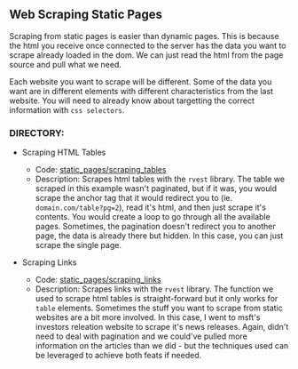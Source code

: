 ## Web Scraping Static Pages

Scraping from static pages is easier than dynamic pages. This is because the html you receive once connected to the server has the data you want to scrape already loaded in the dom. We can just read the html from the page source and pull what we need.

Each website you want to scrape will be different. Some of the data you want are in different elements with different characteristics from the last website. You will need to already know about targetting the correct information with `css selectors`. 

### DIRECTORY:
- Scraping HTML Tables
  - Code: [static_pages/scraping_tables](scraping_tables)
  - Description: Scrapes html tables with the `rvest` library. The table we scraped in this example wasn't paginated, but if it was, you would scrape the anchor tag that it would redirect you to (ie. `domain.com/table?pg=2`), read it's html, and then just scrape it's contents. You would create a loop to go through all the available pages. Sometimes, the pagination doesn't redirect you to another page, the data is already there but hidden. In this case, you can just scrape the single page.

- Scraping Links
  - Code: [static_pages/scraping_links](scraping_links)
  - Description: Scrapes links with the `rvest` library. The function we used to scrape html tables is straight-forward but it only works for `table` elements. Sometimes the stuff you want to scrape from static websites are a bit more involved. In this case, I went to msft's investors releation website to scrape it's news releases. Again, didn't need to deal with pagination and we could've pulled more information on the articles than we did - but the techniques used can be leveraged to achieve both feats if needed.
 

